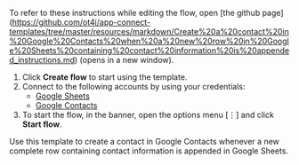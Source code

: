 To refer to these instructions while editing the flow, open [the github page]
(https://github.com/ot4i/app-connect-templates/tree/master/resources/markdown/Create%20a%20contact%20in%20Google%20Contacts%20when%20a%20new%20row%20in%20Google%20Sheets%20containing%20contact%20information%20is%20appended_instructions.md) (opens in a new window).

1. Click **Create flow** to start using the template.
2. Connect to the following accounts by using your credentials:
   - [Google Sheets](https://www.ibm.com/docs/en/app-connect/saas?topic=apps-google-sheets) 
   - [Google Contacts](https://www.ibm.com/docs/en/app-connect/containers_cd?topic=apps-google-contacts)
3. To start the flow, in the banner, open the options menu [⋮] and click **Start flow**.

Use this template to create a contact in Google Contacts whenever a new complete row containing contact information is appended in Google Sheets.



